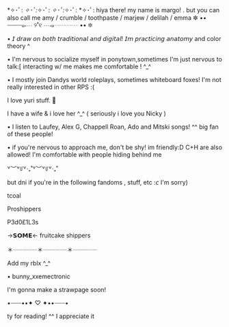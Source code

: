 
*✧･ﾟ: *✧･ﾟ:*✧･ﾟ: *✧･ﾟ:*✧･ﾟ: *✧･ﾟ:
hiya there! my name is margo! . but you can also call me amy / crumble / toothpaste / marjew / delilah / emma
✼ •• ┈┈┈┈๑⋅⋯ ୨˚୧ ⋯⋅๑┈┈┈┈ •• ✼

• 𝘐 𝘥𝘳𝘢𝘸 𝘰𝘯 𝘣𝘰𝘵𝘩 𝘵𝘳𝘢𝘥𝘪𝘵𝘪𝘰𝘯𝘢𝘭 𝘢𝘯𝘥 𝘥𝘪𝘨𝘪𝘵𝘢𝘭! 𝘐𝘮 𝘱𝘳𝘢𝘤𝘵𝘪𝘤𝘪𝘯𝘨 𝘢𝘯𝘢𝘵𝘰𝘮𝘺 and color theory ^

• I'm nervous to socialize myself in ponytown,sometimes I'm just nervous to talk:[
interacting w/ me makes me comfortable ! 
^_^

• I mostly join Dandys world roleplays, sometimes whiteboard foxes! I'm not really interested in other RPS :(

I love yuri stuff.  👭 


I have a wife & i love her ^_^ ( seriously i love you Nicky )


• I listen to Laufey, Alex G, Chappell Roan, Ado and Mitski songs! ^^ big fan of these people! 

• if you're nervous to approach me, don't be shy! im friendly:D C+H are also allowed! I'm comfortable 𝘸ith people hiding behind me 

꒷︶꒷꒥꒷‧₊˚꒷︶꒷꒥꒷‧₊˚

but dni if you're in the following fandoms , stuff, etc :𝘤 I'm sorry) 

tcoal

Proshippers

P3d0£1L3s

→𝗦𝗢𝗠𝗘← fruitcake shippers

＊┈┈┈┈＊┈┈┈┈＊┈┈┈┈

Add my rblx ^_^

• bunny_xxemectronic 

I'm gonna make a strawpage soon! 

•┈┈┈••✦ ♡ ✦••┈┈┈•

ty for reading! ^^ I appreciate it



